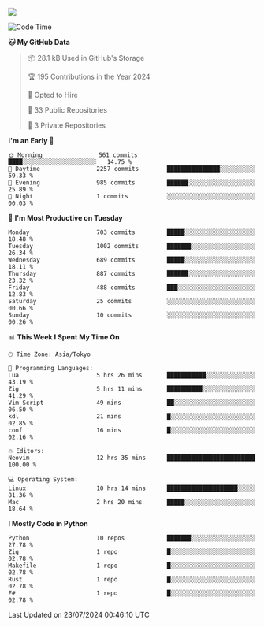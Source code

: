 ![](https://komarev.com/ghpvc/?username=kitagawa-hr)

<!--START_SECTION:waka-->
![Code Time](http://img.shields.io/badge/Code%20Time-955%20hrs%2056%20mins-blue)

**🐱 My GitHub Data** 

> 📦 28.1 kB Used in GitHub's Storage 
 > 
> 🏆 195 Contributions in the Year 2024
 > 
> 💼 Opted to Hire
 > 
> 📜 33 Public Repositories 
 > 
> 🔑 3 Private Repositories 
 > 
**I'm an Early 🐤** 

```text
🌞 Morning                561 commits         ████░░░░░░░░░░░░░░░░░░░░░   14.75 % 
🌆 Daytime                2257 commits        ███████████████░░░░░░░░░░   59.33 % 
🌃 Evening                985 commits         ██████░░░░░░░░░░░░░░░░░░░   25.89 % 
🌙 Night                  1 commits           ░░░░░░░░░░░░░░░░░░░░░░░░░   00.03 % 
```
📅 **I'm Most Productive on Tuesday** 

```text
Monday                   703 commits         █████░░░░░░░░░░░░░░░░░░░░   18.48 % 
Tuesday                  1002 commits        ███████░░░░░░░░░░░░░░░░░░   26.34 % 
Wednesday                689 commits         █████░░░░░░░░░░░░░░░░░░░░   18.11 % 
Thursday                 887 commits         ██████░░░░░░░░░░░░░░░░░░░   23.32 % 
Friday                   488 commits         ███░░░░░░░░░░░░░░░░░░░░░░   12.83 % 
Saturday                 25 commits          ░░░░░░░░░░░░░░░░░░░░░░░░░   00.66 % 
Sunday                   10 commits          ░░░░░░░░░░░░░░░░░░░░░░░░░   00.26 % 
```


📊 **This Week I Spent My Time On** 

```text
🕑︎ Time Zone: Asia/Tokyo

💬 Programming Languages: 
Lua                      5 hrs 26 mins       ███████████░░░░░░░░░░░░░░   43.19 % 
Zig                      5 hrs 11 mins       ██████████░░░░░░░░░░░░░░░   41.29 % 
Vim Script               49 mins             ██░░░░░░░░░░░░░░░░░░░░░░░   06.50 % 
kdl                      21 mins             █░░░░░░░░░░░░░░░░░░░░░░░░   02.85 % 
conf                     16 mins             █░░░░░░░░░░░░░░░░░░░░░░░░   02.16 % 

🔥 Editors: 
Neovim                   12 hrs 35 mins      █████████████████████████   100.00 % 

💻 Operating System: 
Linux                    10 hrs 14 mins      ████████████████████░░░░░   81.36 % 
Mac                      2 hrs 20 mins       █████░░░░░░░░░░░░░░░░░░░░   18.64 % 
```

**I Mostly Code in Python** 

```text
Python                   10 repos            ███████░░░░░░░░░░░░░░░░░░   27.78 % 
Zig                      1 repo              █░░░░░░░░░░░░░░░░░░░░░░░░   02.78 % 
Makefile                 1 repo              █░░░░░░░░░░░░░░░░░░░░░░░░   02.78 % 
Rust                     1 repo              █░░░░░░░░░░░░░░░░░░░░░░░░   02.78 % 
F#                       1 repo              █░░░░░░░░░░░░░░░░░░░░░░░░   02.78 % 
```




 Last Updated on 23/07/2024 00:46:10 UTC
<!--END_SECTION:waka-->
